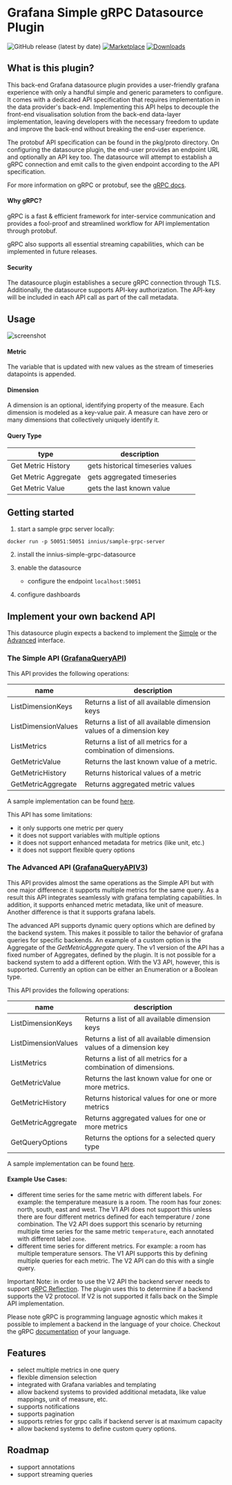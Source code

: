# Grafana Simple gRPC Datasource Plugin

![GitHub release (latest by date)](https://img.shields.io/github/v/release/innius/grafana-simple-grpc-datasource?logo=github)
[![Marketplace](https://img.shields.io/badge/dynamic/json?logo=grafana&color=F47A20&label=marketplace&prefix=v&query=version&url=https%3A%2F%2Fgrafana.com%2Fapi%2Fplugins%2Finnius-grpc-datasource)](https://grafana.com/grafana/plugins/innius-grpc-datasource)
[![Downloads](https://img.shields.io/badge/dynamic/json?logo=grafana&color=F47A20&label=downloads&query=downloads&url=https%3A%2F%2Fgrafana.com%2Fapi%2Fplugins%2Finnius-grpc-datasource)](https://grafana.com/grafana/plugins/innius-grpc-datasource)

## What is this plugin?

This back-end Grafana datasource plugin provides a user-friendly grafana experience with only a handful simple and generic parameters to configure.
It comes with a dedicated API specification that requires implementation in the data provider's back-end.
Implementing this API helps to decouple the front-end visualisation solution from the back-end data-layer implementation,
leaving developers with the necessary freedom to update and improve the back-end without breaking the end-user experience.

The protobuf API specification can be found in the pkg/proto directory.
On configuring the datasource plugin, the end-user provides an endpoint URL and optionally an API key too. The datasource will
attempt to establish a gRPC connection and emit calls to the given endpoint according to the API specification.

For more information on gRPC or protobuf, see the [gRPC docs](https://grpc.io/docs/).

#### Why gRPC?
gRPC is a fast & efficient framework for inter-service communication and provides a fool-proof and streamlined workflow for API implementation through protobuf.

gRPC also supports all essential streaming capabilities, which can be implemented in future releases.

#### Security

The datasource plugin establishes a secure gRPC connection through TLS. 
Additionally, the datasource supports API-key authorization. The API-key will be included in each API call as part of the call metadata.

##  Usage
![screenshot](https://raw.githubusercontent.com/innius/grafana-simple-grpc-datasource/master/src/img/screenshots/image-1.png)

#### Metric
The variable that is updated with new values as the stream of timeseries datapoints is appended.

#### Dimension
A dimension is an optional, identifying property of the measure. Each dimension is modeled as a key-value pair. 
A measure can have zero or many dimensions that collectively uniquely identify it.

#### Query Type

| type | description |
| --- | --- |
| Get Metric History | gets historical timeseries values |
| Get Metric Aggregate | gets aggregated timeseries |  
| Get Metric Value | gets the last known value |  


## Getting started
1. start a sample grpc server locally:
```
docker run -p 50051:50051 innius/sample-grpc-server
```
   
2. install the innius-simple-grpc-datasource

3. enable the datasource 
    - configure the endpoint `localhost:50051`
    
4. configure dashboards 

## Implement your own backend API 

This datasource plugin expects a backend to implement the [Simple][1] or the [Advanced][2] interface. 

### The Simple API ([GrafanaQueryAPI][1])

This API provides the following operations:

| name                | description                                                         | 
|---------------------|---------------------------------------------------------------------|
| ListDimensionKeys   | Returns a list of all available dimension keys                      |
| ListDimensionValues | Returns a list of all available dimension values of a dimension key |
| ListMetrics         | Returns a list of all metrics for a combination of dimensions.      |
| GetMetricValue      | Returns the last known value of a metric.                           |
| GetMetricHistory    | Returns historical values of a metric                               |
| GetMetricAggregate  | Returns aggregated metric values                                    |

A sample implementation can be found [here](https://bitbucket.org/innius/sample-grpc-server/src/master/).

This API has some limitations: 
- it only supports one metric per query 
- it does not support variables with multiple options 
- it does not support enhanced metadata for metrics (like unit, etc.)
- it does not support flexible query options 

### The Advanced API ([GrafanaQueryAPIV3][2])

This API provides almost the same operations as the Simple API but with one major difference: it supports multiple metrics 
for the same query. As a result this API integrates seamlessly with grafana templating capabilities. 
In addition, it supports enhanced metric metadata, like unit of measure. Another difference is that it supports grafana labels. 

The advanced API supports dynamic query options which are defined by the backend system. This makes it possible to tailor the behavior of grafana queries for specific backends. An example of a custom option is the Aggregate of the _GetMetricAggregate_ query. The v1 version of the API has a fixed number of Aggregates, defined by the plugin. It is not possible for a backend system to add a different option. With the V3 API, however, this is supported. Currently an option can be either an Enumeration or a Boolean type. 

This API provides the following operations:

| name                | description                                                         | 
|---------------------|---------------------------------------------------------------------|
| ListDimensionKeys   | Returns a list of all available dimension keys                      |
| ListDimensionValues | Returns a list of all available dimension values of a dimension key |
| ListMetrics         | Returns a list of all metrics for a combination of dimensions.      |
| GetMetricValue      | Returns the last known value for one or more metrics.               |
| GetMetricHistory    | Returns historical values for one or more metrics                   |
| GetMetricAggregate  | Returns aggregated values for one or more metrics                   |
| GetQueryOptions     | Returns the options for a selected query type                       |

A sample implementation can be found [here](https://bitbucket.org/innius/sample-grpc-server/src/master/).

#### Example Use Cases: 
- different time series for the same metric with different labels. For example: the temperature measure is a room. The room has four zones: north, south, east and west. The V1 API does not support this unless there are four different metrics defined for each temperature / zone combination. 
The V2 API does support this scenario by returning multiple time series for the same metric `temperature`, each annotated with different label `zone`. 
- different time series for different metrics. For example: a room has multiple temperature sensors. The V1 API supports this by defining multiple queries for each metric. 
The V2 API can do this with a single query. 

Important Note: in order to use the V2 API the backend server needs to support [gRPC Reflection][3]. The plugin uses this to determine if a backend supports the V2 protocol. If V2 is not supported it falls back on the Simple API implementation. 

Please note gRPC is programming language agnostic which makes it possible to implement a backend in the language of your choice. Checkout the gRPC [documentation](https://grpc.io/docs/languages/) of your language.

## Features 
* select multiple metrics in one query 
* flexible dimension selection 
* integrated with Grafana variables and templating 
* allow backend systems to provided additional metadata, like value mappings, unit of measure, etc. 
* supports notifications 
* supports pagination
* supports retries for grpc calls if backend server is at maximum capacity
* allow backend systems to define custom query options. 

## Roadmap
- support annotations
- support streaming queries 

[1]: https://raw.githubusercontent.com/innius/grafana-simple-grpc-datasource/master/pkg/proto/v1/api.proto
[2]: https://raw.githubusercontent.com/innius/grafana-simple-grpc-datasource/master/pkg/proto/v3/apiv3.proto
[3]: https://github.com/grpc/grpc/blob/master/doc/server-reflection.md

